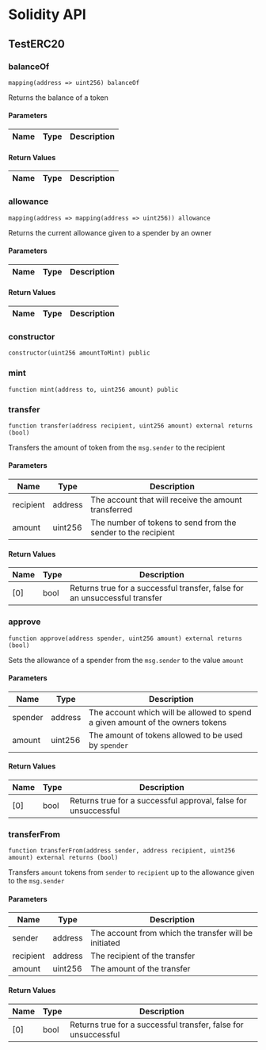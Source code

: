 # Solidity API

## TestERC20

### balanceOf

```solidity
mapping(address => uint256) balanceOf
```

Returns the balance of a token

#### Parameters

| Name | Type | Description |
| ---- | ---- | ----------- |

#### Return Values

| Name | Type | Description |
| ---- | ---- | ----------- |

### allowance

```solidity
mapping(address => mapping(address => uint256)) allowance
```

Returns the current allowance given to a spender by an owner

#### Parameters

| Name | Type | Description |
| ---- | ---- | ----------- |

#### Return Values

| Name | Type | Description |
| ---- | ---- | ----------- |

### constructor

```solidity
constructor(uint256 amountToMint) public
```

### mint

```solidity
function mint(address to, uint256 amount) public
```

### transfer

```solidity
function transfer(address recipient, uint256 amount) external returns (bool)
```

Transfers the amount of token from the `msg.sender` to the recipient

#### Parameters

| Name | Type | Description |
| ---- | ---- | ----------- |
| recipient | address | The account that will receive the amount transferred |
| amount | uint256 | The number of tokens to send from the sender to the recipient |

#### Return Values

| Name | Type | Description |
| ---- | ---- | ----------- |
| [0] | bool | Returns true for a successful transfer, false for an unsuccessful transfer |

### approve

```solidity
function approve(address spender, uint256 amount) external returns (bool)
```

Sets the allowance of a spender from the `msg.sender` to the value `amount`

#### Parameters

| Name | Type | Description |
| ---- | ---- | ----------- |
| spender | address | The account which will be allowed to spend a given amount of the owners tokens |
| amount | uint256 | The amount of tokens allowed to be used by `spender` |

#### Return Values

| Name | Type | Description |
| ---- | ---- | ----------- |
| [0] | bool | Returns true for a successful approval, false for unsuccessful |

### transferFrom

```solidity
function transferFrom(address sender, address recipient, uint256 amount) external returns (bool)
```

Transfers `amount` tokens from `sender` to `recipient` up to the allowance given to the `msg.sender`

#### Parameters

| Name | Type | Description |
| ---- | ---- | ----------- |
| sender | address | The account from which the transfer will be initiated |
| recipient | address | The recipient of the transfer |
| amount | uint256 | The amount of the transfer |

#### Return Values

| Name | Type | Description |
| ---- | ---- | ----------- |
| [0] | bool | Returns true for a successful transfer, false for unsuccessful |

